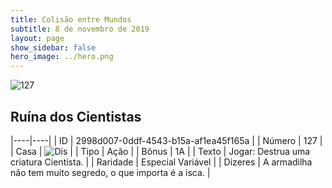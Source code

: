 ```yaml
---
title: Colisão entre Mundos
subtitle: 8 de novembro de 2019
layout: page
show_sidebar: false
hero_image: ../hero.png
---
```


![127](https://cdn.keyforgegame.com/media/card_front/pt/452_127_HRV549QX94RC_pt.png)

## Ruína dos Cientistas

|----|----|
| ID | 2998d007-0ddf-4543-b15a-af1ea45f165a |
| Número | 127 |
| Casa | ![Dis](https://archonarcana.com/images/thumb/e/e8/Dis.png/22px-Dis.png "Dis") |
| Tipo | Ação |
| Bônus | 1A |
| Texto | Jogar: Destrua uma criatura Cientista. |
| Raridade | Especial Variável |
| Dizeres | A armadilha não tem muito segredo,  o que importa é a isca. |
